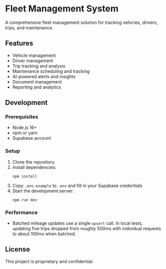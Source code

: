 # Fleet Management System

A comprehensive fleet management solution for tracking vehicles, drivers, trips, and maintenance.

## Features

- Vehicle management
- Driver management
- Trip tracking and analysis
- Maintenance scheduling and tracking
- AI-powered alerts and insights
- Document management
- Reporting and analytics

## Development


### Prerequisites

- Node.js 16+
- npm or yarn
- Supabase account

### Setup

1. Clone the repository
2. Install dependencies:
   ```
   npm install
   ```
3. Copy `.env.example` to `.env` and fill in your Supabase credentials
4. Start the development server:
   ```
   npm run dev
   ```


### Performance

- Batched mileage updates use a single `upsert` call. In local tests, updating five trips
  dropped from roughly 500ms with individual requests to about 100ms when batched.


## License

This project is proprietary and confidential.

